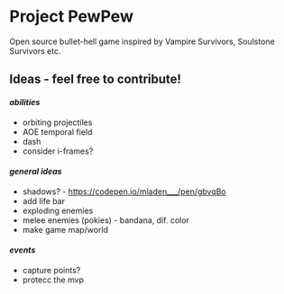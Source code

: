 # **Project PewPew**

Open source bullet-hell game inspired by Vampire Survivors, Soulstone Survivors etc.

## **Ideas - feel free to contribute!**

#### _abilities_

- orbiting projectiles
- AOE temporal field
- dash
- consider i-frames?

#### _general ideas_

- shadows? - https://codepen.io/mladen___/pen/gbvqBo
- add life bar
- exploding enemies
- melee enemies (pokies) - bandana, dif. color
- make game map/world

#### _events_

- capture points?
- protecc the mvp
